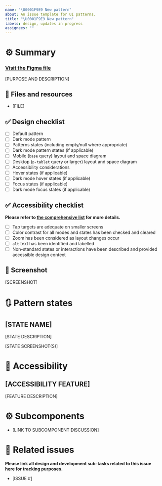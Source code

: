 ```yaml
---
name: "\U0001F9E9 New pattern"
about: An issue template for UI patterns.
title: "\U0001F9E9 New pattern"
labels: design, updates in progress
assignees: ""
---
```


# ⚙️ Summary

### [Visit the Figma file]()

[PURPOSE AND DESCRIPTION]

## 💾 Files and resources

- [FILE]

## ✅ Design checklist

- [ ] Default pattern
- [ ] Dark mode pattern
- [ ] Patterns states (including empty/null where appropriate)
- [ ] Dark mode pattern states (if applicable)
- [ ] Mobile (`base` query) layout and space diagram
- [ ] Desktop (`p-tablet` query or larger) layout and space diagram
- [ ] Accessibility considerations
- [ ] Hover states (if applicable)
- [ ] Dark mode hover states (if applicable)
- [ ] Focus states (if applicable)
- [ ] Dark mode focus states (if applicable)

## ✅ Accessibility checklist

**Please refer to [the comprehensive list](https://www.figma.com/file/rRMvm5nq4AMet29PW7bN2p/A11y-annotations?node-id=0%3A1) for more details.**

- [ ] Tap targets are adequate on smaller screens
- [ ] Color contrast for all modes and states has been checked and cleared
- [ ] Zoom has been considered as layout changes occur
- [ ] `alt` text has been identified and labelled
- [ ] Non-standard states or interactions have been described and provided accessible design context

## 📸 Screenshot

[SCREENSHOT]

# 🔃 Pattern states

## [STATE NAME]

[STATE DESCRIPTION]

[STATE SCREENSHOT(S)]

# 🥰 Accessibility

## [ACCESSIBILITY FEATURE]

[FEATURE DESCRIPTION]

# ⚙️ Subcomponents

- [LINK TO SUBCOMPONENT DISCUSSION]

# 📝 Related issues

**Please link all design and development sub-tasks related to this issue here for tracking purposes.**

- [ISSUE #]
